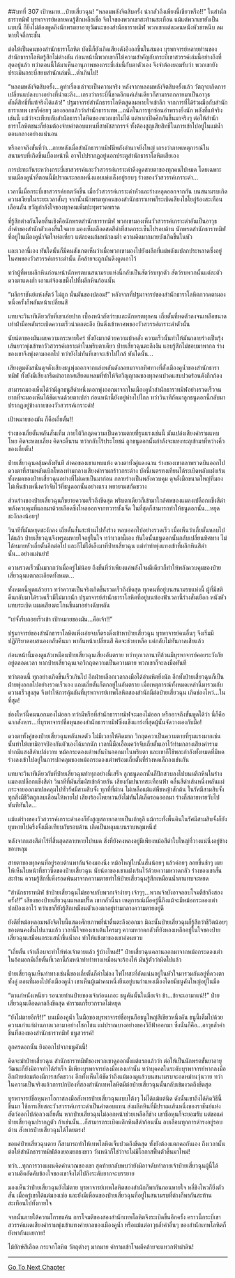 ##บทที่ 307 เป้าหมาย...ป๋ายเสี่ยวฉุน!
“หลอมพลังจิตสิบครั้ง น่ากลัวถึงเพียงนี้เชียวหรือ!!” ในสำนักธาราทมิฬ บุรพาจารย์หลายคนรู้สึกเหลือเชื่อ จิตใจของพวกเขาสะท้านสะเทือน แม้แต่พวกเขายังเป็นแบบนี้ ก็ยิ่งไม่ต้องพูดถึงนักพรตยาอายุวัฒนะของสำนักธาราทมิฬ พวกเขาแต่ละคนหนังหัวชาหนึบ ลมหายใจถี่กระชั้น

ต่อให้เป็นคนของสำนักธาราโลหิต บัดนี้ก็ยังเกิดเสียงดังอึงอลขึ้นในสมอง บุรพาจารย์หลายท่านของสำนักธาราโลหิตรู้สึกไม่ต่างกัน ก่อนหน้านี้พวกเขาก็ให้ความสำคัญกับกระบี่เขาสวรรค์เล่มนี้อย่างถึงที่สุดอยู่แล้ว ทว่าตอนนี้ได้มาเห็นอานุภาพของกระบี่เล่มนี้กับตาตัวเอง จึงจำต้องยอมรับว่า พวกเขายังประเมินกระบี่สยบสำนักเล่มนี้...ต่ำเกินไป!

“หลอมพลังจิตสิบครั้ง...ดูท่าเรื่องเล่าจะเป็นความจริง หลังจากหลอมพลังจิตสิบครั้งแล้ว วัตถุจะเกิดการเปลี่ยนแปลงบางอย่างที่น่าตะลึง...เกรงว่ากระบี่นี้ขาดอีกแค่เส้นเดียวก็สามารถกลายมาเป็นอาวุธศักดิ์สิทธิ์ที่แท้จริงได้แล้ว!” ปฐมาจารย์สำนักธาราโลหิตสูดลมหายใจเข้าลึก จากการที่ได้ร่วมมือกับสำนักธาราเทพ เขาก็ค่อยๆ มองออกแล้วว่าสำนักธาราเทพ...ถนัดในการซุกซ่อนอำพรางยิ่งนัก พลังที่แท้จริงเช่นนี้ แม้ว่าจะเทียบกับสำนักธาราโลหิตของพวกเขาไม่ได้ แต่หากเปิดศึกกันขึ้นมาจริงๆ ต่อให้สำนักธาราโลหิตชนะก็ย่อมต้องจ่ายค่าตอบแทนที่สาหัสสากรรจ์ ทั้งต้องสูญเสียสิทธิ์ในการเข้าไปอยู่ในแม่น้ำตอนกลางอย่างแน่นอน

หรืออาจถึงขั้นที่ว่า...ภายหลังเมื่อสำนักธาราทมิฬมีพลังอำนาจยิ่งใหญ่ เกรงว่าภาพเหตุการณ์ในสนามรบที่เกิดขึ้นเบื้องหน้านี้ อาจไปปรากฏอยู่นอกประตูสำนักธาราโลหิตเสียเอง

การปะทะกันระหว่างกระบี่เขาสวรรค์และวัวสวรรค์เกราะดำดึงดูดสายตาของทุกคนไปหมด โดยเฉพาะบนเมืองคูน้ำที่ตอนนี้มีปราณระลอกหนึ่งแอบเพ่งเล็งอยู่รอบๆ ร่างของวัวสวรรค์เกราะดำ...

เวลานี้เมื่อกระบี่เขาสวรรค์ยกตวัดขึ้น เมื่อวัวสวรรค์เกราะดำหัวและร่างหลุดออกจากกัน บนสนามรบเกิดความเงียบในระยะเวลาสั้นๆ จากนั้นนักพรตทุกคนของสำนักธาราเทพก็ระเบิดเสียงไชโยกู่ร้องสะเทือนเลือนลั่น ขวัญกำลังใจของทุกคนเพิ่มปะทุพรวดพราด

ที่รู้สึกต่างกันโดยสิ้นเชิงคือนักพรตสำนักธาราทมิฬ พวกเขามองเห็นวัวสวรรค์เกราะดำอันเป็นอาวุธล้ำค่าของสำนักตัวเองสิ้นใจตาย มองเห็นเลือดสดสีดำที่สาดกระเซ็นไปรอบด้าน นักพรตสำนักธาราทมิฬที่อยู่ในเมืองคูน้ำจิตใจห่อเหี่ยว แต่ละคนก้มหน้าลงต่ำ ความคิดมากมายบังเกิดขึ้นในหัว

และเวลานี้เอง ทันใดนั้นก็มีคนสังเกตเห็นว่าเมื่อพวกเขามองไปยังผลึกที่แผ่พลังแปลกประหลาดซึ่งอยู่ในศพของวัวสวรรค์เกราะดำนั้น ก็คล้ายจะถูกมันดึงดูดเอาไว้

ทว่าผู้ที่พบผลึกหินก่อนหน้านักพรตบนสนามรบแห่งนี้กลับเป็นสัตว์รบทุกตัว สัตว์รบพวกนั้นแต่ละตัวดวงตาแดงก่ำ เอาแต่จ้องเขม็งไปที่ผลึกหินก้อนนั้น

“ผลึกราชันย์แห่งสัตว์ ไม่ถูก นั่นมันของปลอม!” หลังจากที่ปฐมาจารย์ของสำนักธาราโลหิตกวาดตามองหนึ่งครั้งก็พลันหน้าเปลี่ยนสี

แทบจะวินาทีเดียวกับที่เขาเอ่ยปาก เบื้องหน้าสัตว์รบและนักพรตทุกคน เถี่ยตั้นที่หดตัวลงจนเหลือขนาดเท่าฝ่ามือพลันระเบิดความเร็วน่าตกตะลึง บินดิ่งเข้าหาศพของวัวสวรรค์เกราะดำตัวนั้น

นัยน์ตาของมันเผยความกระหายใคร่ ทั้งยังมากด้วยความบ้าคลั่ง ความเร็วนั้นทำให้มันกลายร่างเป็นรุ้งเส้นยาวพุ่งเข้าหาวัวสวรรค์เกราะดำในพริบตาเดียว ป๋ายเสี่ยวฉุนตะลึงงัน แอบรู้สึกไม่ชอบมาพากล ร่างของเขาจึงพุ่งตามออกไป ทว่ายังไม่ทันที่เขาจะเข้าไปใกล้ ทันใดนั้น...

เสียงตูมดังสนั่นดุจดั่งเสียงธนูพุ่งออกจากแล่งพลันดังลอยมาจากทิศทางที่ตั้งเมืองคูน้ำของสำนักธาราทมิฬ ทั้งยังมีเสียงกรีดผ่าอากาศเสียดแหลมที่ทำให้จิตวิญญาณของทุกคนปวดแสบปวดร้อนดังกึกก้อง

สามารถมองเห็นได้ว่ามีลูกธนูสีดำหนึ่งดอกพุ่งออกมาจากในเมืองคูน้ำสำนักธาราทมิฬอย่างรวดเร็วจนยากที่จะมองเห็นได้ชัดเจนด้วยตาเปล่า ก่อนหน้านี้ยังอยู่ห่างไปไกล ทว่าวินาทีถัดมาลูกธนูดอกนี้กลับมาปรากฏอยู่ข้างกายของวัวสวรรค์เกราะดำ!

เป้าหมายของมัน ก็คือเถี่ยตั้น!!

ร่างของเถี่ยตั้นพลันสั่นเทิ้ม ภายใต้วิกฤตความเป็นความตายที่รุนแรงเช่นนี้ มันเปล่งเสียงคำรามแหบโหย คิดจะหลบเลี่ยง คิดจะดิ้นรน ทว่ากลับไร้ประโยชน์ ลูกธนูดอกนั้นกำลังจะแทงทะลุเข้ามาที่หว่างคิ้วของเถี่ยตั้น!

ป๋ายเสี่ยวฉุนคลุ้มคลั่งทันที ลำคอของเขาแหบแห้ง ดวงตาทั้งคู่แดงฉาน ร่างของเขาถลาพรวดบินออกไป ดวงตาที่สามพลันเบิกโพลงท่ามกลางเสียงคำรามกร้าวกระด้าง บัดนี้เนตรทงเทียนได้ระเบิดพลังแฝงเร้นทั้งหมดของป๋ายเสี่ยวฉุนอย่างที่ไม่เคยเป็นมาก่อน กลายร่างเป็นพลังควบคุม ดุจดั่งมือขนาดใหญ่ที่มองไม่เห็นข้างหนึ่งคว้าจับไว้ที่ธนูดอกนั้นอย่างแรง พยายามสกัดขวาง

ส่วนร่างของป๋ายเสี่ยวฉุนก็ขยายความเร็วถึงขีดสุด พริบตาเดียวก็เข้ามาใกล้ศพของแมลงเปลือกแข็งสีดำ พลังควบคุมที่แลกมาด้วยเลือดซึ่งไหลออกจากทวารทั้งเจ็ด ในที่สุดก็สามารถทำให้ธนูดอกนั้น...หยุดชะงักลงน้อยๆ!

วินาทีที่มันหยุดชะงักลง เถี่ยตั้นสั่นสะท้านไปทั้งร่าง หลบออกไปอย่างรวดเร็ว เมื่อเห็นว่าเถี่ยตั้นหลบไปได้แล้ว ป๋ายเสี่ยวฉุนจึงพรูลมหายใจอยู่ในใจ ทว่าเวลานี้เอง ทันใดนั้นธนูดอกนั้นกลับเปลี่ยนทิศทาง ไม่ได้หมายหัวเถี่ยตั้นอีกต่อไป และก็ไม่ได้เล็งมาที่ป๋ายเสี่ยวฉุน แต่ทำท่าพุ่งแทงเข้าที่ผลึกหินสีดำนั้น...อย่างแม่นยำ!

ความรวดเร็วนั้นมากกว่าเมื่อครู่ไม่น้อย ถึงขั้นที่ว่าเพียงแค่พลังโจมตีเดียวก็ทำให้พลังควบคุมของป๋ายเสี่ยวฉุนแตกละเอียดทั้งหมด...

ทั้งหมดนี้พูดแล้วยาว ทว่าความเป็นจริงเกิดขึ้นรวดเร็วถึงขีดสุด ทุกคนที่อยู่บนสนามรบแห่งนี้ ผู้ที่มีสติคืนกลับมาได้รวดเร็วมีไม่มากนัก ปฐมาจารย์สำนักธาราโลหิตที่อยู่บนท้องฟ้าเวลานี้ร่างสั่นเยือก หนังหัวแทบระเบิด แผดเสียงตะโกนขึ้นมาอย่างฉับพลัน

“เย่จั้งรีบถอยเร็วเข้า เป้าหมายของมัน...คือเจ้า!!”

ปฐมาจารย์ของสำนักธาราโลหิตเพิ่งเอ่ยจบก็ตรงดิ่งเข้าหาป๋ายเสี่ยวฉุน บุรพาจารย์คนอื่นๆ จึงเริ่มมีปฏิกิริยาตอบสนองกลับคืนมา พากันหน้าเปลี่ยนสี คิดจะช่วยเหลือ แต่กลับไม่ทันกาลเสียแล้ว

ก่อนหน้านี้มองดูแล้วเหมือนป๋ายเสี่ยวฉุนเสี่ยงอันตราย ทว่าทุกเวลานาทีล้วนมีบุรพาจารย์คอยระวังภัยอยู่ตลอดเวลา หากป๋ายเสี่ยวฉุนเจอวิกฤตความเป็นความตาย พวกเขาก็จะลงมือทันที

ทว่าตอนนี้ ทุกอย่างเกิดขึ้นเร็วเกินไป อีกฝ่ายเลือกเวลาลงมือได้อำมหิตยิ่งนัก อีกทั้งป๋ายเสี่ยวฉุนก็เป็นฝ่ายพุ่งออกไปอย่างรวดเร็วเอง แถมเถี่ยตั้นก็ตกอยู่ในอันตราย เมื่อเหตุการณ์ทั้งหมดเหล่านี้มารวมกับความเร็วสูงสุด จึงทำให้การคุ้มกันที่บุรพาจารย์เทพโลหิตสองสำนักมีต่อป๋ายเสี่ยวฉุน เกิดช่องโหว่...ในที่สุด!

ช่องโหว่นี้คนนอกมองไม่ออก ทว่ามีหรือที่สำนักธาราทมิฬจะมองไม่ออก หรืออาจถึงขั้นพูดได้ว่า นี่ก็คือฉากสังหาร...ที่บุรพาจารย์ชื่อหุนของสำนักธาราทมิฬซึ่งแข็งแกร่งที่สุดผู้นั้นจัดวางเองกับมือ!

ดวงตาทั้งคู่ของป๋ายเสี่ยวฉุนพลันหดตัว ไม่มีเวลาให้คิดมาก วิกฤตควาเป็นความตายที่รุนแรงมากเช่นนั้นทำให้เขามิอาจป้องกันตัวเองได้มากนัก เวลานี้มือเอื้อมคว้าจับเถี่ยตั้นเอาไว้ท่ามกลางเสียงคำราม ปากมีแสงสีดำเปล่งวาบ หม้อกระดองเต่าพลันบินออกมาในพริบตา และเขาก็ใช้พละกำลังทั้งหมดที่มีหดร่างลงเข้าไปอยู่ในการปกคลุมของหม้อกระดองเต่าพร้อมเถี่ยตั้นที่ร่างหดเล็กลงเช่นกัน

แทบจะวินาทีเดียวกับที่ป๋ายเสี่ยวฉุนทำทุกอย่างนี้เสร็จ ลูกธนูดอกนั้นก็ปักสวบลงไปบนผลึกหินในร่างแมลงเปลือกแข็งสีดำ วินาทีที่มันสัมผัสเข้าด้วยกัน เสียงกัมปนาทสะเทือนฟ้า คลื่นสีดำเส้นหนึ่งพลันแผ่กระจายออกมาปกคลุมไปทั่วรัศมีสามสิบจั้ง ทุกที่ที่ผ่าน ไม่เหลือแม้แต่พืชหญ้าสักต้น ในรัศมีสามสิบจั้ง ทุกสิ่งมีชีวิตถูกลบเลือนให้หายไป เสียงร้องโหยหวนยังไม่ทันได้เล็ดรอดออกมา ร่างก็สลายหายวับไปทันทีทันใด...

แม้แต่ร่างของวัวสวรรค์เกราะดำเองก็ยังสูญสลายกลายเป็นเถ้าธุลี แม้กระทั่งพื้นดินในรัศมีสามสิบจั้งก็ยังยุบหายไปครึ่งจั้งเมื่อเทียบกับรอบด้าน เกิดเป็นหลุมแบนราบหลุมหนึ่ง!

หลังจากแสงสีดำไร้ที่สิ้นสุดสลายหายไปหมด สิ่งที่ยังคงหลงอยู่มีเพียงหม้อสีดำใบใหญ่ที่วางแน่นิ่งอยู่ข้างขอบหลุม

สายตาของทุกคนที่อยู่รอบด้านพากันจ้องมองนิ่ง หม้อใหญ่ใบนั้นสั่นน้อยๆ แล้วค่อยๆ ลอยขึ้นช้าๆ เผยให้เห็นใบหน้าที่ขาวซีดของป๋ายเสี่ยวฉุน นัยน์ตาของเขาแฝงเร้นไว้ด้วยความหวาดกลัว ร่างของเขาสั่นสะท้าน ความรู้สึกที่เพิ่งรอดพ้นมาจากความตายทำให้ป๋ายเสี่ยวฉุนรู้สึกเหมือนน้ำตาแทบจะหยด

“สำนักธาราทมิฬ ข้าป๋ายเสี่ยวฉุนไม่ขอจบกับพวกเจ้าง่ายๆ เจ้าๆๆ...พวกเจ้าบังอาจลอบโจมตีข้าถึงสองครั้ง!!” เสียงของป๋ายเสี่ยวฉุนแหลมปรี๊ด เขากลัวนี่นา เหตุการณ์เมื่อครู่นี้ถึงแม้จะมีหม้อกระดองเต่าปกป้องเอาไว้ ทว่าเขาก็ยังรู้สึกเหมือนตัวเองตกอยู่ท่ามกลางความตายอยู่ดี

ยังดีที่หม้อหลอมพลังจิตใบนี้แสดงศักยภาพที่น่าตื่นตะลึงออกมา มิฉะนั้นป๋ายเสี่ยวฉุนก็รู้สึกว่าชีวิตน้อยๆ ของตนคงสิ้นไปนานแล้ว เวลานี้ใจของเขาเต้นโครมๆ ความหวาดกลัวที่ยังหลงเหลืออยู่ในใจของป๋ายเสี่ยวฉุนเสมือนกระแสน้ำขึ้นน้ำลง ทำให้แข้งขาของเขาอ่อนยวบ

“เถี่ยตั้น เจ้าเกือบจะทำให้พ่อเจ้าตายแล้ว รู้บ้างไหม!!” ป๋ายเสี่ยวฉุนคลานออกมาจากหม้อกระดองเต่า ในอ้อมอกมีเถี่ยตั้นที่เวลานี้ก้มหน้าทำท่าทางเหมือนจะร้องไห้ มันรู้ตัวว่าผิดไปแล้ว

ป๋ายเสี่ยวฉุนเห็นท่าทางเช่นนี้ของเถี่ยตั้นก็ด่าไม่ลง ไฟโทสะที่อัดแน่นอยู่ในหัวใจมารวมกันอยู่ที่ดวงตาทั้งคู่ ตอนที่มองไปยังเมืองคูน้ำ เขาเห็นผู้เฒ่าคนหนึ่งยืนอยู่บนกำแพงเมืองโดยมีธนูคันใหญ่อยู่ในมือ

“ตาแก่หนังเหนียว รอนายท่านป๋ายของเจ้าก่อนเถอะ ธนูคันนั้นในมือเจ้า ข้า...ข้าจะเอามาแน่!!” ป๋ายเสี่ยวฉุนเดือดดาลถึงขีดสุด คำรามเกรี้ยวกราดไม่หยุด

“ยังไม่ตายอีกรึ!!” บนเมืองคูน้ำ ในมือของบุรพาจารย์ชื่อหุนถือธนูใหญ่สีเขียวหนึ่งคัน ธนูนี้เต็มไปด้วยความเก่าแก่ผ่านกาลเวลามาอย่างโชกโชน แผ่ปราณบางอย่างของวิถีฟ้าออกมา ซึ่งนั่นก็คือ...อาวุธล้ำค่าชิ้นที่สองของสำนักธาราทมิฬ ธนูสวรรค์!

ลูกศรดอกนั้น ยิงออกไปจากธนูคันนี้!

คิดจะฆ่าป๋ายเสี่ยวฉุน สำนักธาราทมิฬของพวกเขาดูออกตั้งแต่แรกแล้วว่า ต่อให้เป็นนักพรตขั้นยาอายุวัฒนะก็ยังมิอาจทำได้สำเร็จ มีเพียงบุรพาจารย์ลงมือเองเท่านั้น ทว่าบุคคลในระดับบุรพาจารย์หากลงมือ อีกฝ่ายย่อมต้องมีการสกัดขวาง อีกทั้งเห็นได้ชัดว่าถึงแม้มองดูแล้วบนสนามรบจะอลหม่านวุ่นวาย ทว่าในความเป็นจริงแล้วการปกป้องที่สองสำนักเทพโลหิตมีต่อป๋ายเสี่ยวฉุนนั้นกลับเข้มงวดถึงขีดสุด

บุรพาจารย์ชื่อหุนหาโอกาสลงมือสังหารป๋ายเสี่ยวฉุนแบบโต้งๆ ไม่ได้แม้แต่นิด ดังนั้นเขาถึงได้คิดวิธีนี้ขึ้นมา ใช้การเสียสละวัวสวรรค์เกราะดำเป็นค่าตอบแทน ส่งผลึกหินที่มีปราณเส้นหนึ่งของราชันย์แห่งสัตว์ออกไปล่อลวงเถี่ยตั้น หากป๋ายเสี่ยวฉุนไม่ออกหน้าช่วยเหลือก็ช่าง เขาชื่อหุนก็จะยอมรับ แต่ขอแค่ป๋ายเสี่ยวฉุนปรากฏตัว ถ้าเช่นนั้น...ก็สามารถระเบิดผลึกหินสีดำก้อนนั้น ลบเลือนทุกการดำรงอยู่รอบด้าน สังหารป๋ายเสี่ยวฉุนได้โดยตรง!

ขอแค่ป๋ายเสี่ยวฉุนตาย ก็สามารถทำให้เทพโลหิตเจ็บปวดถึงขีดสุด ทั้งยังต้องแตกคอกันเอง ถึงเวลานั้นต่อให้สำนักธาราทมิฬต้องยอมยกธงขาว วันหน้าก็ใช่ว่าจะไม่มีโอกาสฟื้นตัวขึ้นมาใหม่!

ทว่า...ทุกการวางแผนคิดคำนวณของเขา สุดท้ายกลับพบว่ายังมิอาจดับทำลายเจ้าป๋ายเสี่ยวฉุนผู้นี้ได้ ความอึดอัดคับข้องใจของเขาจึงไต่ไปถึงระดับยากจะบรรยาย

มองเห็นว่าป๋ายเสี่ยวฉุนยังไม่ตาย บุรพาจารย์เทพโลหิตสองสำนักก็พากันถอนหายใจ หลี่ชิงโหวก็ยิ่งตัวสั่น เมื่อครู่เขาได้แต่มองเซ่อ และยังมีเพื่อนของป๋ายเสี่ยวฉุนที่อยู่ในสนามรบที่ต่างก็พากันสะท้านสะเทือนไปทั้งกายใจ

จากนั้นภายใต้ความโกรธแค้น การโจมตีของสองสำนักเทพโลหิตจึงระเบิดขึ้นอีกครั้ง คราวนี้กระบี่เขาสวรรค์แผดเสียงคำรามพุ่งเข้าแทงค่ายกลของเมืองคูน้ำ หรือแม้แต่อาวุธล้ำค่าอื่นๆ ของสำนักเทพโลหิตก็ยังพากันเผยกาย!

ไม้ยักษ์สีเลือด กระจกโลหิต วัตถุต่างๆ มากมาย คำรามเข้าโจมตีคล้ายจะแหวกฟ้าผ่าดิน!

------


[Go To Next Chapter]( ./125.md)